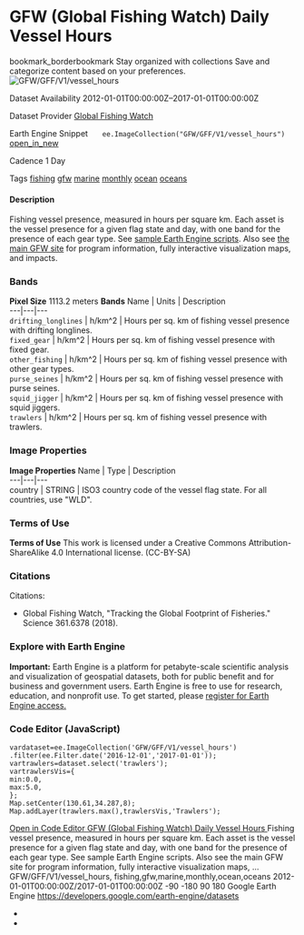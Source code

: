 
#  GFW (Global Fishing Watch) Daily Vessel Hours 
bookmark_borderbookmark Stay organized with collections  Save and categorize content based on your preferences. 
![GFW/GFF/V1/vessel_hours](https://developers.google.com/earth-engine/datasets/images/GFW/GFW_GFF_V1_vessel_hours_sample.png) 

Dataset Availability
    2012-01-01T00:00:00Z–2017-01-01T00:00:00Z 

Dataset Provider
     [ Global Fishing Watch ](https://globalfishingwatch.org/) 

Earth Engine Snippet
     `    ee.ImageCollection("GFW/GFF/V1/vessel_hours")   ` [ open_in_new ](https://code.earthengine.google.com/?scriptPath=Examples:Datasets/GFW/GFW_GFF_V1_vessel_hours) 

Cadence
    1 Day 

Tags
     [fishing](https://developers.google.com/earth-engine/datasets/tags/fishing) [gfw](https://developers.google.com/earth-engine/datasets/tags/gfw) [marine](https://developers.google.com/earth-engine/datasets/tags/marine) [monthly](https://developers.google.com/earth-engine/datasets/tags/monthly) [ocean](https://developers.google.com/earth-engine/datasets/tags/ocean) [oceans](https://developers.google.com/earth-engine/datasets/tags/oceans)
#### Description
Fishing vessel presence, measured in hours per square km. Each asset is the vessel presence for a given flag state and day, with one band for the presence of each gear type.
See [sample Earth Engine scripts](https://globalfishingwatch.org/research/global-footprint-of-fisheries/). Also see [the main GFW site](https://GlobalFishingWatch.org) for program information, fully interactive visualization maps, and impacts.
### Bands
**Pixel Size** 1113.2 meters 
**Bands**
Name | Units | Description  
---|---|---  
`drifting_longlines` | h/km^2 | Hours per sq. km of fishing vessel presence with drifting longlines.  
`fixed_gear` | h/km^2 | Hours per sq. km of fishing vessel presence with fixed gear.  
`other_fishing` | h/km^2 | Hours per sq. km of fishing vessel presence with other gear types.  
`purse_seines` | h/km^2 | Hours per sq. km of fishing vessel presence with purse seines.  
`squid_jigger` | h/km^2 | Hours per sq. km of fishing vessel presence with squid jiggers.  
`trawlers` | h/km^2 | Hours per sq. km of fishing vessel presence with trawlers.  
### Image Properties
**Image Properties**
Name | Type | Description  
---|---|---  
country | STRING | ISO3 country code of the vessel flag state. For all countries, use "WLD".  
### Terms of Use
**Terms of Use**
This work is licensed under a Creative Commons Attribution-ShareAlike 4.0 International license. (CC-BY-SA)
### Citations
Citations:
  * Global Fishing Watch, "Tracking the Global Footprint of Fisheries." Science 361.6378 (2018).


### Explore with Earth Engine
**Important:** Earth Engine is a platform for petabyte-scale scientific analysis and visualization of geospatial datasets, both for public benefit and for business and government users. Earth Engine is free to use for research, education, and nonprofit use. To get started, please [register for Earth Engine access.](https://console.cloud.google.com/earth-engine)
### Code Editor (JavaScript)
```
vardataset=ee.ImageCollection('GFW/GFF/V1/vessel_hours')
.filter(ee.Filter.date('2016-12-01','2017-01-01'));
vartrawlers=dataset.select('trawlers');
vartrawlersVis={
min:0.0,
max:5.0,
};
Map.setCenter(130.61,34.287,8);
Map.addLayer(trawlers.max(),trawlersVis,'Trawlers');
```
[ Open in Code Editor ](https://code.earthengine.google.com/?scriptPath=Examples:Datasets/GFW/GFW_GFF_V1_vessel_hours)
[ GFW (Global Fishing Watch) Daily Vessel Hours ](https://developers.google.com/earth-engine/datasets/catalog/GFW_GFF_V1_vessel_hours)
Fishing vessel presence, measured in hours per square km. Each asset is the vessel presence for a given flag state and day, with one band for the presence of each gear type. See sample Earth Engine scripts. Also see the main GFW site for program information, fully interactive visualization maps, …
GFW/GFF/V1/vessel_hours, fishing,gfw,marine,monthly,ocean,oceans 
2012-01-01T00:00:00Z/2017-01-01T00:00:00Z
-90 -180 90 180 
Google Earth Engine
https://developers.google.com/earth-engine/datasets
  * [ ](https://doi.org/https://globalfishingwatch.org/)
  * [ ](https://doi.org/https://developers.google.com/earth-engine/datasets/catalog/GFW_GFF_V1_vessel_hours)


